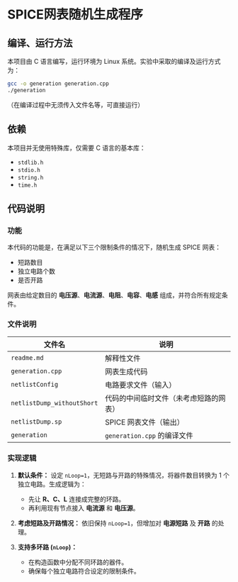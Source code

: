 # SPICE网表随机生成程序

## 编译、运行方法
本项目由 C 语言编写，运行环境为 Linux 系统。实验中采取的编译及运行方式为：

```sh
gcc -o generation generation.cpp
./generation
```

（在编译过程中无须传入文件名等，可直接运行）

## 依赖
本项目并无使用特殊库，仅需要 C 语言的基本库：
- `stdlib.h`
- `stdio.h`
- `string.h`
- `time.h`

## 代码说明

### 功能
本代码的功能是，在满足以下三个限制条件的情况下，随机生成 SPICE 网表：
- 短路数目
- 独立电路个数
- 是否开路

网表由给定数目的 **电压源**、**电流源**、**电阻**、**电容**、**电感** 组成，并符合所有规定条件。

### 文件说明
| 文件名 | 说明 |
|--------|------|
| `readme.md` | 解释性文件 |
| `generation.cpp` | 网表生成代码 |
| `netlistConfig` | 电路要求文件（输入） |
| `netlistDump_withoutShort` | 代码的中间临时文件（未考虑短路的网表） |
| `netlistDump.sp` | SPICE 网表文件（输出） |
| `generation` | `generation.cpp` 的编译文件 |

### 实现逻辑
1. **默认条件：** 设定 `nLoop=1`，无短路与开路的特殊情况，将器件数目转换为 1 个独立电路。生成逻辑为：
   - 先让 **R、C、L** 连接成完整的环路。
   - 再利用现有节点接入 **电流源** 和 **电压源**。
   
2. **考虑短路及开路情况：** 依旧保持 `nLoop=1`，但增加对 **电源短路** 及 **开路** 的处理。

3. **支持多环路 (`nLoop`)：** 
   - 在构造函数中分配不同环路的器件。
   - 确保每个独立电路符合设定的限制条件。
